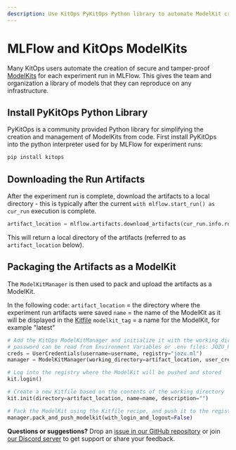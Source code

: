 ```yaml
---
description: Use KitOps PyKitOps Python library to automate ModelKit creation with MLFlow.
---
```

# MLFlow and KitOps ModelKits

Many KitOps users automate the creation of secure and tamper-proof [ModelKits](../modelkit/intro.md) for each experiment run in MLFlow. This gives the team and organization a library of models that they can reproduce on any infrastructure.

## Install PyKitOps Python Library

PyKitOps is a community provided Python library for simplifying the creation and management of ModelKits from code. First install PyKitOps into the python interpreter used for by MLFlow for experiment runs:

```sh
pip install kitops
```

## Downloading the Run Artifacts

After the experiment run is complete, download the artifacts to a local directory - this is typically after the current `with mlflow.start_run() as cur_run` execution is complete.

```py
artifact_location = mlflow.artifacts.download_artifacts(cur_run.info.run_id)
```

This will return a local directory of the artifacts (referred to as `artifact_location` below).

## Packaging the Artifacts as a ModelKit

The `ModelKitManager` is then used to pack and upload the artifacts as a ModelKit.

In the following code:
`artifact_location` = the directory where the experiment run artifacts were saved
`name` = the name of the ModelKit as it will be displayed in the [Kitfile](../kitfile/kf-overview.md)
`modelkit_tag` = a name for the ModelKit, for example "latest"

```py
# Add the KitOps ModelKitManager and initialize it with the working directory and ModelKit tag (name)
# password can be read from Environment Variables or .env files: JOZU_PASSWORD=<secret password> 
creds = UserCredentials(username=username, registry="jozu.ml")
manager = ModelKitManager(working_directory=artifact_location, user_credentials=creds, modelkit_tag=modelkit_tag)

# Log into the registry where the ModelKit will be pushed and stored
kit.login() 

# Create a new Kitfile based on the contents of the working directory
kit.init(directory=artifact_location, name=name, description="")

# Pack the ModelKit using the Kitfile recipe, and push it to the registry
manager.pack_and_push_modelkit(with_login_and_logout=False)
```

**Questions or suggestions?** Drop an [issue in our GitHub repository](https://github.com/jozu-ai/kitops/issues) or join [our Discord server](https://discord.gg/Tapeh8agYy) to get support or share your feedback.